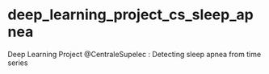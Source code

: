 # deep_learning_project_cs_sleep_apnea
Deep Learning Project @CentraleSupelec : Detecting sleep apnea from time series
